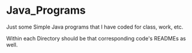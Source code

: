 Java_Programs
=============


Just some Simple Java programs that I have coded for class, work, etc.


Within each Directory should be that corresponding code's READMEs as well.
